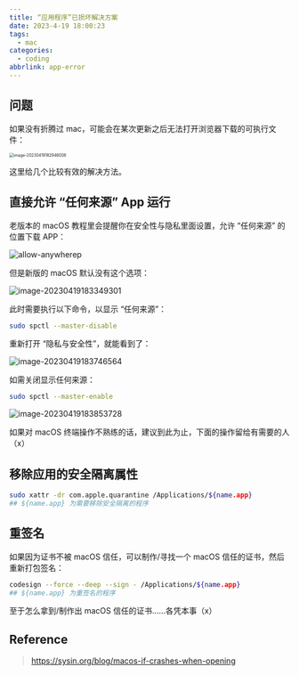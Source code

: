 ```yaml
---
title: “应用程序”已损坏解决方案
date: 2023-4-19 18:00:23
tags:
  - mac
categories:
  - coding
abbrlink: app-error
---
```




## 问题

如果没有折腾过 mac，可能会在某次更新之后无法打开浏览器下载的可执行文件：

<img src="https://s3.xiabee.cn/pic/2023/04/c108d51a7d3baa8028cd6da793a5f01ff5f79461fc2675cf3e57712ca0a69f89.png" alt="image-20230419182946008" style="zoom:50%;" />

这里给几个比较有效的解决方法。



## 直接允许 “任何来源” App 运行

老版本的 macOS 教程里会提醒你在安全性与隐私里面设置，允许 “任何来源” 的位置下载 APP：

![allow-anywherep](https://s3.xiabee.cn/pic/2023/04/1bd04dfc74a3e7cdb09353d123c1a9a07d0feb3f336c644f2a8c86164e9038a8.webp)



但是新版的 macOS 默认没有这个选项：

![image-20230419183349301](https://s3.xiabee.cn/pic/2023/04/c36efa13ee9f357f099442a51010e3a3d9ed70d8265d60424f40090fdf475685.png)



此时需要执行以下命令，以显示 “任何来源”：

```bash
sudo spctl --master-disable
```

重新打开 “隐私与安全性”，就能看到了：

![image-20230419183746564](https://s3.xiabee.cn/pic/2023/04/2345c2038b306a762c9067c0f43de3af5b71d54b7f76dc2b41c0655d5bbadd8a.png)



如需关闭显示任何来源：

```bash
sudo spctl --master-enable
```

![image-20230419183853728](https://s3.xiabee.cn/pic/2023/04/19293214b6f124b519fcd9f5bd1d5fdbee1b5ed95f4213f073d9681c30e7e16e.png)



如果对 macOS 终端操作不熟练的话，建议到此为止，下面的操作留给有需要的人（x）



## 移除应用的安全隔离属性

```bash
sudo xattr -dr com.apple.quarantine /Applications/${name.app}
## ${name.app} 为需要移除安全隔离的程序
```



## 重签名

如果因为证书不被 macOS 信任，可以制作/寻找一个 macOS 信任的证书，然后重新打包签名：

```bash
codesign --force --deep --sign - /Applications/${name.app}
## ${name.app} 为重签名的程序
```

至于怎么拿到/制作出 macOS 信任的证书......各凭本事（x）



## Reference

> https://sysin.org/blog/macos-if-crashes-when-opening

